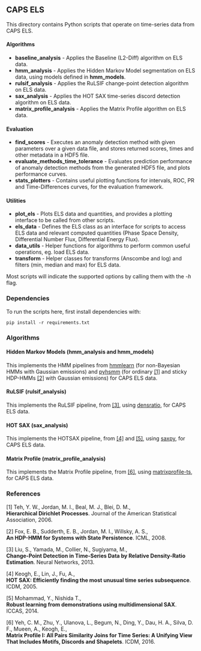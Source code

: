 ## CAPS ELS

This directory contains Python scripts that operate on time-series data from CAPS ELS.

#### Algorithms
* **baseline_analysis** - Applies the Baseline (L2-Diff) algorithm on ELS data.
* **hmm_analysis** - Applies the Hidden Markov Model segmentation on ELS data, using models defined in **hmm_models**.
* **rulsif_analysis** - Applies the RuLSIF change-point detection algorithm on ELS data.
* **sax_analysis** - Applies the HOT SAX time-series discord detection algorithm on ELS data.
* **matrix_profile_analysis** - Applies the Matrix Profile algorithm on ELS data.

#### Evaluation
* **find_scores** - Executes an anomaly detection method with given parameters over a given data file, and stores returned scores, times and other metadata in a HDF5 file.
* **evaluate_methods_time_tolerance** - Evaluates prediction performance of anomaly detection methods from the generated HDF5 file, and plots performance curves.
* **stats_plotters** - Contains useful plotting functions for intervals, ROC, PR and Time-Differences curves, for the evaluation framework.

#### Utilities
* **plot_els** - Plots ELS data and quantities, and provides a plotting interface to be called from other scripts.
* **els_data** - Defines the ELS class as an interface for scripts to access ELS data and relevant computed quantities (Phase Space Density,  Differential Number Flux, Differential Energy Flux).
* **data_utils** - Helper functions for algorithms to perform common useful operations, eg. load ELS data.
* **transform** - Helper classes for transforms (Anscombe and log) and filters (min, median and max) for ELS data.

Most scripts will indicate the supported options by calling them with the *-h* flag.

### Dependencies
To run the scripts here, first install dependencies with:
```
pip install -r requirements.txt
``` 

### Algorithms

#### Hidden Markov Models (hmm_analysis and hmm_models)
This implements the HMM pipelines from [hmmlearn](https://hmmlearn.readthedocs.io/en/latest/) (for non-Bayesian HMMs with Gaussian emissions) and [pyhsmm](https://github.com/mattjj/pyhsmm) (for ordinary [[1]](https://www.stat.berkeley.edu/~aldous/206-Exch/Papers/hierarchical_dirichlet.pdf) and sticky HDP-HMMs [[2]](https://icml.cc/Conferences/2008/papers/305.pdf) with Gaussian emissions) for CAPS ELS data.

#### RuLSIF (rulsif_analysis)
This implements the RuLSIF pipeline, from [[3]](https://arxiv.org/pdf/1203.0453.pdf), using [densratio](https://github.com/hoxo-m/densratio_py), for CAPS ELS data.

#### HOT SAX (sax_analysis)
This implements the HOTSAX pipeline, from [[4]](https://www.cs.ucr.edu/~eamonn/HOT%20SAX%20%20long-ver.pdf) and [[5]](https://ieeexplore.ieee.org/document/6987960),  using [saxpy](https://github.com/ameya98/saxpy), for CAPS ELS data.

#### Matrix Profile (matrix_profile_analysis)
This implements the Matrix Profile pipeline, from [[6]](https://ieeexplore.ieee.org/stamp/stamp.jsp?tp=&arnumber=7837992&isnumber=7837813), using [matrixprofile-ts](https://github.com/ameya98/matrixprofile-ts), for CAPS ELS data.

### References
[1] Teh, Y. W., Jordan, M. I., Beal, M. J., Blei, D. M.,  
**Hierarchical Dirichlet Processes**. Journal of the American Statistical Association, 2006.

[2] Fox, E. B., Sudderth, E. B., Jordan, M. I., Willsky, A. S.,  
**An HDP-HMM for Systems with State Persistence**. ICML, 2008.

[3] Liu, S., Yamada, M., Collier, N., Sugiyama, M.,   
**Change-Point Detection in Time-Series Data by Relative Density-Ratio Estimation**. Neural Networks, 2013.

[4] Keogh, E., Lin, J., Fu, A.,  
**HOT SAX: Efficiently finding the most unusual time series subsequence**. ICDM, 2005.

[5] Mohammad, Y., Nishida T.,  
**Robust learning from demonstrations using multidimensional SAX**. ICCAS, 2014.

[6] Yeh, C. M., Zhu, Y., Ulanova, L., Begum, N., Ding, Y., Dau, H. A., Silva, D. F., Mueen, A., Keogh, E.,  
**Matrix Profile I: All Pairs Similarity Joins for Time Series: A Unifying View That Includes Motifs, Discords and Shapelets**. ICDM, 2016.
